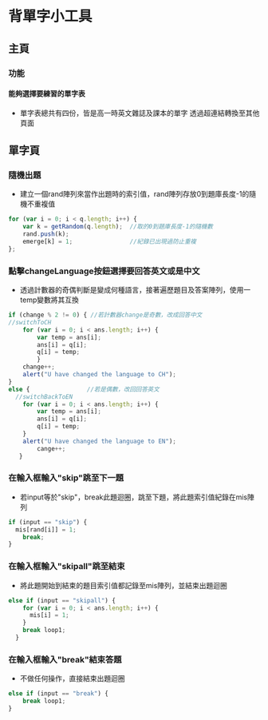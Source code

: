 背單字小工具
==========
## 主頁
### 功能
#### 能夠選擇要練習的單字表
* 單字表總共有四份，皆是高一時英文雜誌及課本的單字 透過超連結轉換至其他頁面
## 單字頁
### 隨機出題
* 建立一個rand陣列來當作出題時的索引值，rand陣列存放0到題庫長度-1的隨機不重複值
```js 
for (var i = 0; i < q.length; i++) {
	var k = getRandom(q.length);  //取的0到題庫長度-1的隨機數
	rand.push(k);                
	emerge[k] = 1;                //紀錄已出現過防止重複
};
```
### 點擊changeLanguage按鈕選擇要回答英文或是中文
* 透過計數器的奇偶判斷是變成何種語言，接著遍歷題目及答案陣列，使用一temp變數將其互換
```js
if (change % 2 != 0) { //若計數器change是奇數，改成回答中文
//switchToCH
	for (var i = 0; i < ans.length; i++) {
		var temp = ans[i];
		ans[i] = q[i];
		q[i] = temp;
		}
	change++;
	alert("U have changed the language to CH");
}
else {                //若是偶數，改回回答英文
  //switchBackToEN
	for (var i = 0; i < ans.length; i++) {
		var temp = ans[i];
		ans[i] = q[i];
		q[i] = temp;
	}
	alert("U have changed the language to EN");
		cange++;
   }
```
### 在輸入框輸入"skip"跳至下一題
* 若input等於"skip"，break此題迴圈，跳至下題，將此題索引值紀錄在mis陣列
```js
if (input == "skip") {
  mis[rand[i]] = 1;
	break;
}
```
### 在輸入框輸入"skipall"跳至結束
* 將此題開始到結束的題目索引值都記錄至mis陣列，並結束出題迴圈
```js
else if (input == "skipall") {
	for (var i = 0; i < ans.length; i++) {
	  mis[i] = 1;
	}
	break loop1;
  }
```
### 在輸入框輸入"break"結束答題
* 不做任何操作，直接結束出題迴圈
```js
else if (input == "break") {
	break loop1;
}
```

